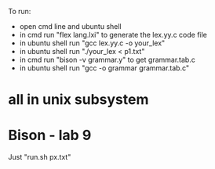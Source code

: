 To run:

- open cmd line and ubuntu shell
- in cmd run "flex lang.lxi" to generate the lex.yy.c code file
- in ubuntu shell run "gcc lex.yy.c -o your_lex"
- in ubuntu shell run "./your_lex < p1.txt"
- in cmd run "bison -v grammar.y" to get grammar.tab.c
- in ubuntu shell run "gcc -o grammar grammar.tab.c"

# all in unix subsystem

# Bison - lab 9

Just "run.sh px.txt"

